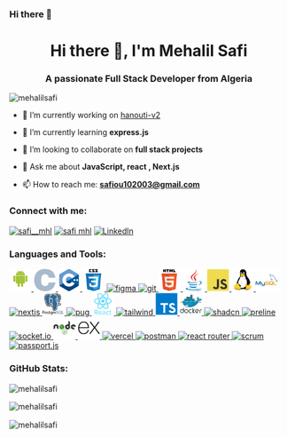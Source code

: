 ### Hi there 👋
<h1 align="center">Hi there 👋, I'm Mehalil Safi</h1>
<h3 align="center">A passionate Full Stack Developer from Algeria</h3>

<p align="left"> <img src="https://komarev.com/ghpvc/?username=mehalilsafi&label=Profile%20views&color=0e75b6&style=flat" alt="mehalilsafi" /> </p>

- 🔭 I’m currently working on [hanouti-v2](https://github.com/Mehalilsafi/Hanouti-V2)

- 🌱 I’m currently learning **express.js**

- 👯 I’m looking to collaborate on **full stack projects**

- 💬 Ask me about **JavaScript, react , Next.js**

- 📫 How to reach me: **safiou102003@gmail.com**

<h3 align="left">Connect with me:</h3>
<p align="left">
  <a href="https://instagram.com/safi__mhl" target="_blank"><img align="center" src="https://raw.githubusercontent.com/rahuldkjain/github-profile-readme-generator/master/src/images/icons/Social/instagram.svg" alt="safi__mhl" height="30" width="40" /></a>
  <a href="https://www.behance.net/safi mhl" target="_blank"><img align="center" src="https://raw.githubusercontent.com/rahuldkjain/github-profile-readme-generator/master/src/images/icons/Social/behance.svg" alt="safi mhl" height="30" width="40" /></a>
  <a href="https://www.linkedin.com/in/safi-mhalil" target="_blank"><img align="center" src="https://raw.githubusercontent.com/rahuldkjain/github-profile-readme-generator/master/src/images/icons/Social/linked-in-alt.svg" alt="LinkedIn" height="30" width="40" /></a>
</p>


<h3 align="left">Languages and Tools:</h3>
<p align="left">
  <!-- Existing -->
  <a href="https://developer.android.com" target="_blank" rel="noreferrer">
    <img src="https://raw.githubusercontent.com/devicons/devicon/master/icons/android/android-original-wordmark.svg" alt="android" width="40" height="40"/>
  </a>
  <a href="https://www.cprogramming.com/" target="_blank" rel="noreferrer">
    <img src="https://raw.githubusercontent.com/devicons/devicon/master/icons/c/c-original.svg" alt="c" width="40" height="40"/>
  </a>
  <a href="https://www.w3schools.com/cpp/" target="_blank" rel="noreferrer">
    <img src="https://raw.githubusercontent.com/devicons/devicon/master/icons/cplusplus/cplusplus-original.svg" alt="cplusplus" width="40" height="40"/>
  </a>
  <a href="https://www.w3schools.com/css/" target="_blank" rel="noreferrer">
    <img src="https://raw.githubusercontent.com/devicons/devicon/master/icons/css3/css3-original-wordmark.svg" alt="css3" width="40" height="40"/>
  </a>
  <a href="https://www.figma.com/" target="_blank" rel="noreferrer">
    <img src="https://www.vectorlogo.zone/logos/figma/figma-icon.svg" alt="figma" width="40" height="40"/>
  </a>
  <a href="https://git-scm.com/" target="_blank" rel="noreferrer">
    <img src="https://www.vectorlogo.zone/logos/git-scm/git-scm-icon.svg" alt="git" width="40" height="40"/>
  </a>
  <a href="https://www.w3.org/html/" target="_blank" rel="noreferrer">
    <img src="https://raw.githubusercontent.com/devicons/devicon/master/icons/html5/html5-original-wordmark.svg" alt="html5" width="40" height="40"/>
  </a>
  <a href="https://www.java.com" target="_blank" rel="noreferrer">
    <img src="https://raw.githubusercontent.com/devicons/devicon/master/icons/java/java-original.svg" alt="java" width="40" height="40"/>
  </a>
  <a href="https://developer.mozilla.org/en-US/docs/Web/JavaScript" target="_blank" rel="noreferrer">
    <img src="https://raw.githubusercontent.com/devicons/devicon/master/icons/javascript/javascript-original.svg" alt="javascript" width="40" height="40"/>
  </a>
  <a href="https://www.linux.org/" target="_blank" rel="noreferrer">
    <img src="https://raw.githubusercontent.com/devicons/devicon/master/icons/linux/linux-original.svg" alt="linux" width="40" height="40"/>
  </a>
  <a href="https://www.mysql.com/" target="_blank" rel="noreferrer">
    <img src="https://raw.githubusercontent.com/devicons/devicon/master/icons/mysql/mysql-original-wordmark.svg" alt="mysql" width="40" height="40"/>
  </a>
  <a href="https://nextjs.org/" target="_blank" rel="noreferrer">
    <img src="https://cdn.worldvectorlogo.com/logos/nextjs-2.svg" alt="nextjs" width="40" height="40"/>
  </a>
  <a href="https://www.postgresql.org" target="_blank" rel="noreferrer">
    <img src="https://raw.githubusercontent.com/devicons/devicon/master/icons/postgresql/postgresql-original-wordmark.svg" alt="postgresql" width="40" height="40"/>
  </a>
  <a href="https://pugjs.org" target="_blank" rel="noreferrer">
    <img src="https://cdn.worldvectorlogo.com/logos/pug.svg" alt="pug" width="40" height="40"/>
  </a>
  <a href="https://reactjs.org/" target="_blank" rel="noreferrer">
    <img src="https://raw.githubusercontent.com/devicons/devicon/master/icons/react/react-original-wordmark.svg" alt="react" width="40" height="40"/>
  </a>
  <a href="https://tailwindcss.com/" target="_blank" rel="noreferrer">
    <img src="https://www.vectorlogo.zone/logos/tailwindcss/tailwindcss-icon.svg" alt="tailwind" width="40" height="40"/>
  </a>

  <!-- New -->
  <a href="https://www.typescriptlang.org/" target="_blank" rel="noreferrer">
    <img src="https://raw.githubusercontent.com/devicons/devicon/master/icons/typescript/typescript-original.svg" alt="typescript" width="40" height="40"/>
  </a>
  <a href="https://www.docker.com/" target="_blank" rel="noreferrer">
    <img src="https://raw.githubusercontent.com/devicons/devicon/master/icons/docker/docker-original-wordmark.svg" alt="docker" width="40" height="40"/>
  </a>
  <a href="https://ui.shadcn.com/" target="_blank" rel="noreferrer">
    <img src="https://ui.shadcn.com/favicon.ico" alt="shadcn" width="40" height="40"/>
  </a>
  <a href="https://preline.co/" target="_blank" rel="noreferrer">
    <img src="https://preline.co/favicon.ico" alt="preline" width="40" height="40"/>
  </a>
  <a href="https://socket.io/" target="_blank" rel="noreferrer">
    <img src="https://socket.io/images/logo.svg" alt="socket.io" width="40" height="40"/>
  </a>
  <a href="https://nodejs.org" target="_blank" rel="noreferrer">
    <img src="https://raw.githubusercontent.com/devicons/devicon/master/icons/nodejs/nodejs-original-wordmark.svg" alt="nodejs" width="40" height="40"/>
  </a>
  <a href="https://expressjs.com" target="_blank" rel="noreferrer">
    <img src="https://raw.githubusercontent.com/devicons/devicon/master/icons/express/express-original.svg" alt="express" width="40" height="40"/>
  </a>
  <a href="https://vercel.com/" target="_blank" rel="noreferrer">
    <img src="https://assets.vercel.com/image/upload/front/favicon/vercel/57x57.png" alt="vercel" width="40" height="40"/>
  </a>
  <a href="https://www.postman.com/" target="_blank" rel="noreferrer">
    <img src="https://www.vectorlogo.zone/logos/getpostman/getpostman-icon.svg" alt="postman" width="40" height="40"/>
  </a>
  <a href="https://reactrouter.com/" target="_blank" rel="noreferrer">
    <img src="https://encrypted-tbn0.gstatic.com/images?q=tbn:ANd9GcTnx2acEEDtZCeIJ_KiDlNMtNpWrPeIMBAnKA&s" alt="react router" width="40" height="40"/>
  </a>
  <a href="https://www.scrum.org/resources/what-is-scrum" target="_blank" rel="noreferrer">
    <img src="https://miro.medium.com/0*KpzqUReoWU_DEwb5.png" alt="scrum" width="40" height="40"/>
  </a>
  <a href="http://www.passportjs.org/" target="_blank" rel="noreferrer">
    <img src="https://avatars.githubusercontent.com/u/1160530?s=280&v=4" alt="passport.js" width="40" height="40"/>
  </a>
</p>



<h3 align="left">GitHub Stats:</h3>

<p align="left"><img align="center" src="https://github-readme-streak-stats.herokuapp.com/?user=mehalilsafi&" alt="mehalilsafi" /></p>


<p><img align="center" src="https://github-readme-stats.vercel.app/api/top-langs?username=mehalilsafi&show_icons=true&locale=en&layout=compact" alt="mehalilsafi" /></p>

<p align="left"><img align="center" src="https://github-readme-stats.vercel.app/api?username=mehalilsafi&show_icons=true&locale=en" alt="mehalilsafi" /></p>

